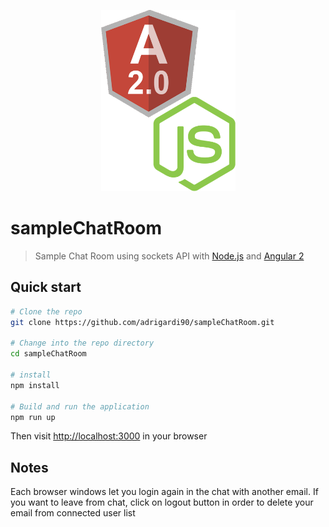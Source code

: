 <p align="center">
  <img src="https://github.com/adrigardi90/sampleChatRoom/blob/master/src/assets/A2_node.png" alt="Sample Angular Room Chat" width="215" height="290"/>
</p>

# sampleChatRoom
> Sample Chat Room using sockets API with [Node.js](https://nodejs.org/es/) and [Angular 2](https://angular.io/) 

## Quick start

```bash
# Clone the repo
git clone https://github.com/adrigardi90/sampleChatRoom.git

# Change into the repo directory
cd sampleChatRoom

# install
npm install

# Build and run the application
npm run up
```

Then visit [http://localhost:3000](http://localhost:3000) in your browser

## Notes
Each browser windows let you login again in the chat with another email.
If you want to leave from chat, click on logout button in order to delete your email from connected user list
